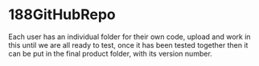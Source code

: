 # 188GitHubRepo

Each user has an individual folder for their own code, upload and work in this until we are all ready to test,
once it has been tested together then it can be put in the final product folder, with its version number.
